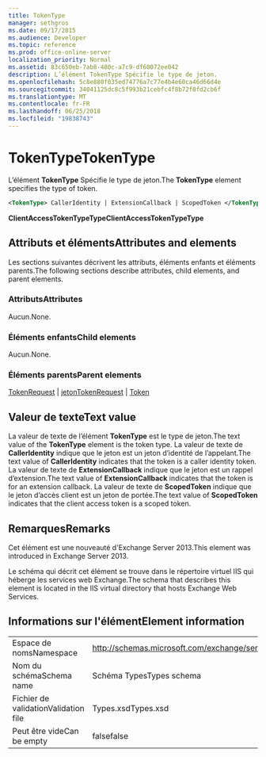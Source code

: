 ```yaml
---
title: TokenType
manager: sethgros
ms.date: 09/17/2015
ms.audience: Developer
ms.topic: reference
ms.prod: office-online-server
localization_priority: Normal
ms.assetid: 83c650eb-7ab8-480c-a7c9-df60072ee042
description: L’élément TokenType Spécifie le type de jeton.
ms.openlocfilehash: 5c8e880f035ed74776a7c77e4b4e60ca46d66d4e
ms.sourcegitcommit: 34041125dc8c5f993b21cebfc4f8b72f0fd2cb6f
ms.translationtype: MT
ms.contentlocale: fr-FR
ms.lasthandoff: 06/25/2018
ms.locfileid: "19838743"
---
```

# <a name="tokentype"></a><span data-ttu-id="6a35e-103">TokenType</span><span class="sxs-lookup"><span data-stu-id="6a35e-103">TokenType</span></span>

<span data-ttu-id="6a35e-104">L’élément **TokenType** Spécifie le type de jeton.</span><span class="sxs-lookup"><span data-stu-id="6a35e-104">The **TokenType** element specifies the type of token.</span></span> 
  
```XML
<TokenType> CallerIdentity | ExtensionCallback | ScopedToken </TokenType>
```

 <span data-ttu-id="6a35e-105">**ClientAccessTokenTypeType**</span><span class="sxs-lookup"><span data-stu-id="6a35e-105">**ClientAccessTokenTypeType**</span></span>
## <a name="attributes-and-elements"></a><span data-ttu-id="6a35e-106">Attributs et éléments</span><span class="sxs-lookup"><span data-stu-id="6a35e-106">Attributes and elements</span></span>

<span data-ttu-id="6a35e-107">Les sections suivantes décrivent les attributs, éléments enfants et éléments parents.</span><span class="sxs-lookup"><span data-stu-id="6a35e-107">The following sections describe attributes, child elements, and parent elements.</span></span>
  
### <a name="attributes"></a><span data-ttu-id="6a35e-108">Attributs</span><span class="sxs-lookup"><span data-stu-id="6a35e-108">Attributes</span></span>

<span data-ttu-id="6a35e-109">Aucun.</span><span class="sxs-lookup"><span data-stu-id="6a35e-109">None.</span></span>
  
### <a name="child-elements"></a><span data-ttu-id="6a35e-110">Éléments enfants</span><span class="sxs-lookup"><span data-stu-id="6a35e-110">Child elements</span></span>

<span data-ttu-id="6a35e-111">Aucun.</span><span class="sxs-lookup"><span data-stu-id="6a35e-111">None.</span></span>
  
### <a name="parent-elements"></a><span data-ttu-id="6a35e-112">Éléments parents</span><span class="sxs-lookup"><span data-stu-id="6a35e-112">Parent elements</span></span>

<span data-ttu-id="6a35e-113">[TokenRequest](tokenrequest.md) | [jeton](token.md)</span><span class="sxs-lookup"><span data-stu-id="6a35e-113">[TokenRequest](tokenrequest.md) | [Token](token.md)</span></span>
  
## <a name="text-value"></a><span data-ttu-id="6a35e-114">Valeur de texte</span><span class="sxs-lookup"><span data-stu-id="6a35e-114">Text value</span></span>

<span data-ttu-id="6a35e-115">La valeur de texte de l’élément **TokenType** est le type de jeton.</span><span class="sxs-lookup"><span data-stu-id="6a35e-115">The text value of the **TokenType** element is the token type.</span></span> <span data-ttu-id="6a35e-116">La valeur de texte de **CallerIdentity** indique que le jeton est un jeton d’identité de l’appelant.</span><span class="sxs-lookup"><span data-stu-id="6a35e-116">The text value of **CallerIdentity** indicates that the token is a caller identity token.</span></span> <span data-ttu-id="6a35e-117">La valeur de texte de **ExtensionCallback** indique que le jeton est un rappel d’extension.</span><span class="sxs-lookup"><span data-stu-id="6a35e-117">The text value of **ExtensionCallback** indicates that the token is for an extension callback.</span></span> <span data-ttu-id="6a35e-118">La valeur de texte de **ScopedToken** indique que le jeton d’accès client est un jeton de portée.</span><span class="sxs-lookup"><span data-stu-id="6a35e-118">The text value of **ScopedToken** indicates that the client access token is a scoped token.</span></span> 
  
## <a name="remarks"></a><span data-ttu-id="6a35e-119">Remarques</span><span class="sxs-lookup"><span data-stu-id="6a35e-119">Remarks</span></span>

<span data-ttu-id="6a35e-120">Cet élément est une nouveauté d'Exchange Server 2013.</span><span class="sxs-lookup"><span data-stu-id="6a35e-120">This element was introduced in Exchange Server 2013.</span></span>
  
<span data-ttu-id="6a35e-121">Le schéma qui décrit cet élément se trouve dans le répertoire virtuel IIS qui héberge les services web Exchange.</span><span class="sxs-lookup"><span data-stu-id="6a35e-121">The schema that describes this element is located in the IIS virtual directory that hosts Exchange Web Services.</span></span>
  
## <a name="element-information"></a><span data-ttu-id="6a35e-122">Informations sur l'élément</span><span class="sxs-lookup"><span data-stu-id="6a35e-122">Element information</span></span>

|||
|:-----|:-----|
|<span data-ttu-id="6a35e-123">Espace de noms</span><span class="sxs-lookup"><span data-stu-id="6a35e-123">Namespace</span></span>  <br/> |http://schemas.microsoft.com/exchange/services/2006/types  <br/> |
|<span data-ttu-id="6a35e-124">Nom du schéma</span><span class="sxs-lookup"><span data-stu-id="6a35e-124">Schema name</span></span>  <br/> |<span data-ttu-id="6a35e-125">Schéma Types</span><span class="sxs-lookup"><span data-stu-id="6a35e-125">Types schema</span></span>  <br/> |
|<span data-ttu-id="6a35e-126">Fichier de validation</span><span class="sxs-lookup"><span data-stu-id="6a35e-126">Validation file</span></span>  <br/> |<span data-ttu-id="6a35e-127">Types.xsd</span><span class="sxs-lookup"><span data-stu-id="6a35e-127">Types.xsd</span></span>  <br/> |
|<span data-ttu-id="6a35e-128">Peut être vide</span><span class="sxs-lookup"><span data-stu-id="6a35e-128">Can be empty</span></span>  <br/> |<span data-ttu-id="6a35e-129">false</span><span class="sxs-lookup"><span data-stu-id="6a35e-129">false</span></span>  <br/> |
   

